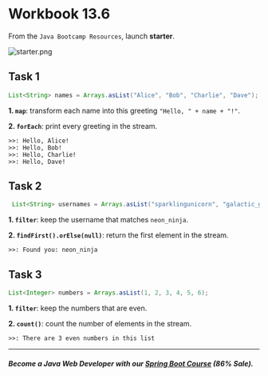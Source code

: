 # Workbook 13.6

From the `Java Bootcamp Resources`, launch **starter**.

![starter.png](https://firebasestorage.googleapis.com/v0/b/learnthepart-75aed.appspot.com/o/images%2F87bced44-2cd9-4db0-9a76-22125c478254?alt=media&token=7dc717de-b9d3-40c6-9ec2-32908aa28976)

## Task 1
```java
List<String> names = Arrays.asList("Alice", "Bob", "Charlie", "Dave");
```

**1.  `map`**: transform each name into this greeting `"Hello, " + name + "!"`.

**2. `forEach`**: print every greeting in the stream.

```
>>: Hello, Alice!
>>: Hello, Bob!
>>: Hello, Charlie!
>>: Hello, Dave!
```

## Task 2
```java
 List<String> usernames = Arrays.asList("sparklingunicorn", "galactic_goddess", "neon_ninja", "purplepixiedust");
```

**1. `filter`**: keep the username that matches `neon_ninja`.

**2. `findFirst().orElse(null)`**: return the first element in the stream.


```
>>: Found you: neon_ninja
```

## Task 3

```java
List<Integer> numbers = Arrays.asList(1, 2, 3, 4, 5, 6);
```

**1. `filter`**: keep the numbers that are even.

**2. `count()`**: count the number of elements in the stream.


```
>>: There are 3 even numbers in this list
```

--------
##### Become a Java Web Developer with our [Spring Boot Course](https://udemy-redirect-app.herokuapp.com/spring) (86% Sale).